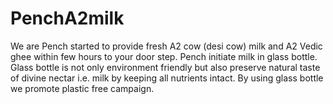 # PenchA2milk
We are Pench started to provide fresh A2 cow (desi cow) milk and A2 Vedic ghee within few hours to your door step. Pench initiate milk in glass bottle. Glass bottle is not only environment friendly but also preserve natural taste of divine nectar i.e. milk by keeping all nutrients intact. By using glass bottle we promote plastic free campaign.
